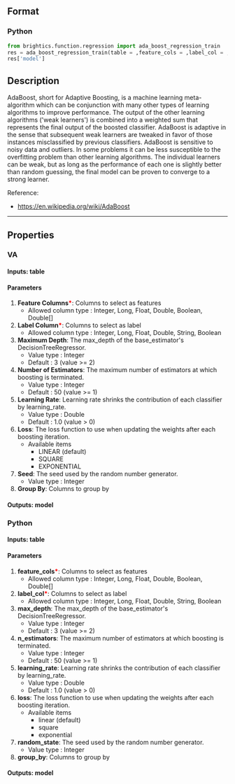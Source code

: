 ## Format
### Python
```python
from brightics.function.regression import ada_boost_regression_train
res = ada_boost_regression_train(table = ,feature_cols = ,label_col = ,max_depth = ,n_estimators = ,learning_rate = ,loss = ,random_state = ,group_by = )
res['model']
```

## Description
AdaBoost, short for Adaptive Boosting, is a machine learning meta-algorithm which can be conjunction with many other types of learning algorithms to improve performance. The output of the other learning algorithms ('weak learners') is combined into a weighted sum that represents the final output of the boosted classifier. AdaBoost is adaptive in the sense that subsequent weak learners are tweaked in favor of those instances misclassified by previous classifiers. AdaBoost is sensitive to noisy data and outliers. In some problems it can be less susceptible to the overfitting problem than other learning algorithms. The individual learners can be weak, but as long as the performance of each one is slightly better than random guessing, the final model can be proven to converge to a strong learner.

Reference:
+ <https://en.wikipedia.org/wiki/AdaBoost>

---

## Properties
### VA
#### Inputs: table

#### Parameters
1. **Feature Columns**<b style="color:red">*</b>: Columns to select as features
   - Allowed column type : Integer, Long, Float, Double, Boolean, Double[]
2. **Label Column**<b style="color:red">*</b>: Columns to select as label
   - Allowed column type : Integer, Long, Float, Double, String, Boolean
3. **Maximum Depth**: The max_depth of the base_estimator's DecisionTreeRegressor.
   - Value type : Integer
   - Default : 3 (value >= 2)
4. **Number of Estimators**: The maximum number of estimators at which boosting is terminated.
   - Value type : Integer
   - Default : 50 (value >= 1)
5. **Learning Rate**: Learning rate shrinks the contribution of each classifier by learning_rate.
   - Value type : Double
   - Default : 1.0 (value > 0)
6. **Loss**: The loss function to use when updating the weights after each boosting iteration.
   - Available items
      - LINEAR (default)
      - SQUARE
      - EXPONENTIAL
7. **Seed**: The seed used by the random number generator.
   - Value type : Integer
8. **Group By**: Columns to group by

#### Outputs: model

### Python
#### Inputs: table

#### Parameters
1. **feature_cols**<b style="color:red">*</b>: Columns to select as features
   - Allowed column type : Integer, Long, Float, Double, Boolean, Double[]
2. **label_col**<b style="color:red">*</b>: Columns to select as label
   - Allowed column type : Integer, Long, Float, Double, String, Boolean
3. **max_depth**: The max_depth of the base_estimator's DecisionTreeRegressor.
   - Value type : Integer
   - Default : 3 (value >= 2)
4. **n_estimators**: The maximum number of estimators at which boosting is terminated.
   - Value type : Integer
   - Default : 50 (value >= 1)
5. **learning_rate**: Learning rate shrinks the contribution of each classifier by learning_rate.
   - Value type : Double
   - Default : 1.0 (value > 0)
6. **loss**: The loss function to use when updating the weights after each boosting iteration.
   - Available items
      - linear (default)
      - square
      - exponential
7. **random_state**: The seed used by the random number generator.
   - Value type : Integer
8. **group_by**: Columns to group by

#### Outputs: model

